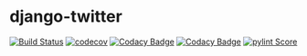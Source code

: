 <!--===============================================================================================
                                 All Rights Reserved.
===================================================================================================
File description:
        README.md to introduce and explain this project

===================================================================================================
   Date      Name                    Description of Change
24-Aug-2021  Wayne Shih              Initial create and add badges
17-Oct-2021  Wayne Shih              Add codacy badges
06-Nov-2021  Wayne Shih              Add pylint badge
26-May-2022  Wayne Shih              Update pylint score
$HISTORY$
================================================================================================-->

# django-twitter

[![Build Status](https://app.travis-ci.com/W-Shih/django-twitter.svg?branch=main)](https://app.travis-ci.com/W-Shih/django-twitter)
[![codecov](https://codecov.io/gh/W-Shih/django-twitter/branch/main/graph/badge.svg?token=D5GVH7WM85)](https://codecov.io/gh/W-Shih/django-twitter)
[![Codacy Badge](https://app.codacy.com/project/badge/Grade/dcf1d5f1fffa46ab86d5ec044d8ce7e5)](https://www.codacy.com/gh/W-Shih/django-twitter/dashboard?utm_source=github.com&amp;utm_medium=referral&amp;utm_content=W-Shih/django-twitter&amp;utm_campaign=Badge_Grade)
[![Codacy Badge](https://app.codacy.com/project/badge/Coverage/dcf1d5f1fffa46ab86d5ec044d8ce7e5)](https://www.codacy.com/gh/W-Shih/django-twitter/dashboard?utm_source=github.com&utm_medium=referral&utm_content=W-Shih/django-twitter&utm_campaign=Badge_Coverage)
[![pylint Score](https://mperlet.github.io/pybadge/badges/9.71.svg)](https://app.travis-ci.com/W-Shih/django-twitter) <!-- https://mperlet.github.io/pybadge/ -->
